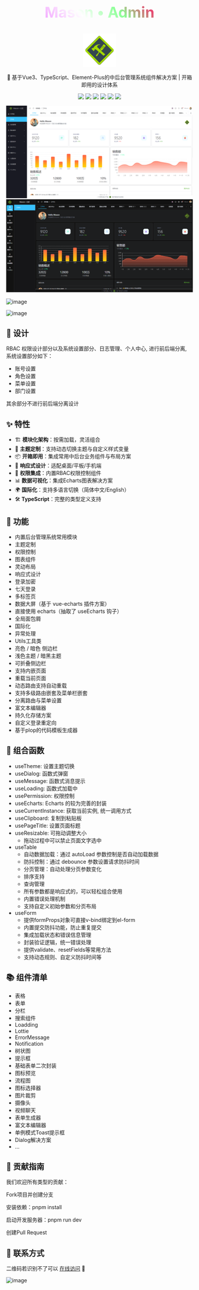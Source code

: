 <h2 align="center" style="font-size: 40px; font-weight: bold; background: linear-gradient(45deg, #ff1c68, #f3a8ff, #ffffff, #89ff94, #ff1c68, #f3a8ff); -webkit-background-clip: text; -webkit-text-fill-color: transparent;">Mason • Admin</h2>

<div align="center">
  <a href="https://github.com/ZRMYDYCG/Mason">
    <img src="/public/favicon.svg" alt="Mason Admin" width="90" class="logo" />
  </a>
</div>

<p align="center">🚀 基于Vue3、TypeScript、Element-Plus的中后台管理系统组件解决方案 | 开箱即用的设计体系</p>

<p align="center">
  <img src="https://img.shields.io/badge/Vue.js-3.4.21-green.svg?style=flat-square&logo=vue.js" />
  <img src="https://img.shields.io/badge/TypeScript-5.4.5-3178C6.svg?style=flat-square&logo=typescript" />
  <img src="https://img.shields.io/badge/Sass-1.75.0-CC6699.svg?style=flat-square&logo=sass" />
  <img src="https://img.shields.io/badge/Tailwind_CSS-4.0.15-06B6D4.svg?style=flat-square&logo=tailwind-css" />
  <img src="https://img.shields.io/badge/Vite-6.2.3-646CFF.svg?style=flat-square&logo=vite&logoColor=white" />
  <img src="https://img.shields.io/badge/Vitest-3.0.9-FCC72B.svg?style=flat-square&logo=vitest" />
</p>

<img src="/public/bg.png" alt="bg" />

<img src="/public/bg-dark.png" alt="bg-dark" />

![image](https://github.com/user-attachments/assets/374ad5e0-fac2-445e-834d-07c123b920a3)

![image](https://github.com/user-attachments/assets/28b21c76-9e03-41a1-9cca-bdff668b41fe)

## 🎇 设计

RBAC 权限设计部分以及系统设置部分、日志管理、个人中心, 进行前后端分离, 系统设置部分如下：

- 账号设置
- 角色设置
- 菜单设置
- 部门设置

其余部分不进行前后端分离设计

## ✨ 特性

- 🏗 **模块化架构**：按需加载，灵活组合
- 🎨 **主题定制**：支持动态切换主题与自定义样式变量
- 📦 **开箱即用**：集成常用中后台业务组件与布局方案
- 📱 **响应式设计**：适配桌面/平板/手机端
- 🔐 **权限集成**：内置RBAC权限控制组件
- 📊 **数据可视化**：集成Echarts图表解决方案
- 🌍 **国际化**：支持多语言切换（简体中文/English）
- 🛠 **TypeScript**：完整的类型定义支持

## 🦄 功能

- 内置后台管理系统常用模块
- 主题定制
- 权限控制
- 图表组件
- 灵动布局
- 响应式设计
- 登录加密
- 七天登录
- 多标签页
- 数据大屏（基于 vue-echarts 插件方案）
- 直接使用 echarts（抽取了 useEcharts 钩子）
- 全局面包屑
- 国际化
- 异常处理
- Utils工具类
- 亮色 / 暗色 侧边栏
- 浅色主题 / 暗黑主题
- 可折叠侧边栏
- 支持内嵌页面
- 重载当前页面
- 动态路由支持自动重载
- 支持多级路由嵌套及菜单栏嵌套
- 分离路由与菜单设置
- 富文本编辑器
- 持久化存储方案
- 自定义登录重定向
- 基于plop的代码模板生成器

## 🌿 组合函数

- useTheme: 设置主题切换
- useDialog: 函数式弹窗
- useMessage: 函数式消息提示
- useLoading: 函数式加载中
- usePermission: 权限控制
- useEcharts: Echarts 的较为完善的封装
- useCurrentInstance: 获取当前实例, 统一调用方式
- useClipboard: 复制到粘贴板
- usePageTitle: 设置页面标题
- useResizable: 可拖动调整大小
  - 拖动过程中可以禁止页面文字选中 
- useTable
  - 自动数据加载：通过 autoLoad 参数控制是否自动加载数据
  - 防抖控制：通过 debounce 参数设置请求防抖时间
  - 分页管理：自动处理分页参数变化
  - 排序支持
  - 查询管理
  - 所有参数都是响应式的，可以轻松组合使用
  - 内置错误处理机制
  - 支持自定义初始参数和分页布局
- useForm
  - 提供formProps对象可直接v-bind绑定到el-form
  - 内置提交防抖功能，防止重复提交
  - 集成加载状态和错误信息管理
  - 封装验证逻辑，统一错误处理
  - 提供validate、resetFields等常用方法
  - 支持动态规则、自定义防抖时间等

## 📚 组件清单

- 表格
- 表单
- 分栏
- 搜索组件
- Loadding
- Lottie
- ErrorMessage
- Notification
- 树状图
- 提示框
- 基础表单二次封装
- 图标预览
- 流程图
- 图标选择器
- 图片裁剪
- 摄像头
- 视频聊天
- 表单生成器
- 富文本编辑器
- 单例模式Toast提示框
- Dialog解决方案
- ...

## 🤝 贡献指南

我们欢迎所有类型的贡献：

Fork项目并创建分支

安装依赖：pnpm install

启动开发服务器：pnpm run dev

创建Pull Request

## 🌿 联系方式

二维码若识别不了可以 [在线访问](https://weixin-profile.mason-coder.online) 🚀

![image](https://github.com/user-attachments/assets/67f8cfeb-953c-4e1e-ae5a-8a2d7906bffb)


